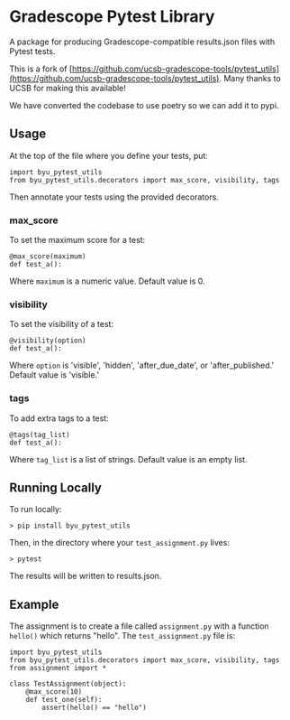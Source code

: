 # Gradescope Pytest Library

A package for producing Gradescope-compatible results.json files with Pytest tests.

This is a fork of [https://github.com/ucsb-gradescope-tools/pytest_utils](https://github.com/ucsb-gradescope-tools/pytest_utils).
Many thanks to UCSB for making this available!

We have converted the codebase to use poetry so we can add it to pypi.

## Usage

At the top of the file where you define your tests, put:

```
import byu_pytest_utils
from byu_pytest_utils.decorators import max_score, visibility, tags
```

Then annotate your tests using the provided decorators.

### max_score

To set the maximum score for a test:

```
@max_score(maximum)
def test_a():
```

Where `maximum` is a numeric value. Default value is 0.

### visibility

To set the visibility of a test:

```
@visibility(option)
def test_a():
```

Where `option` is 'visible', 'hidden', 'after\_due\_date', or 'after\_published.' Default value is 'visible.'

### tags

To add extra tags to a test:

```
@tags(tag_list)
def test_a():
```

Where `tag_list` is a list of strings. Default value is an empty list.

## Running Locally

To run locally:

```
> pip install byu_pytest_utils
```

Then, in the directory where your `test_assignment.py` lives:

```
> pytest
```

The results will be written to results.json.

## Example

The assignment is to create a file called `assignment.py` with a function `hello()` which returns "hello". The `test_assignment.py` file is:

```
import byu_pytest_utils
from byu_pytest_utils.decorators import max_score, visibility, tags
from assignment import *

class TestAssignment(object):
    @max_score(10)
    def test_one(self):
        assert(hello() == "hello")
```

